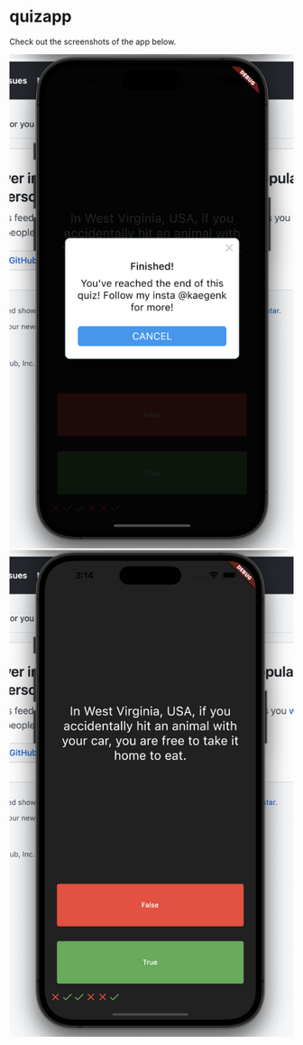 # quizapp

Check out the screenshots of the app below.

<img src ="readmeimg/img1.png">

<img src ="readmeimg/img2.png">